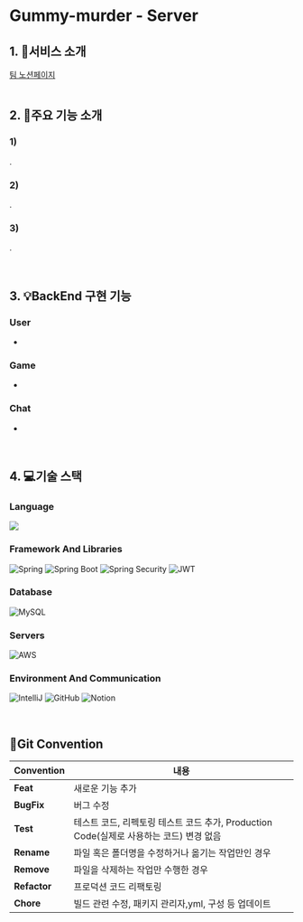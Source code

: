 # Gummy-murder - Server

## 1. 🐻서비스 소개


<a href="">팀 노션페이지</a>
<br/>
<br/>

## 2. 📝주요 기능 소개

### 1) 
.

### 2) 
.

### 3) 
.

<br/>

## 3. 💡BackEnd 구현 기능
### User
- 

### Game
- 

### Chat
- 

<br/>

## 4. 💻기술 스택

### Language
<img src="https://img.shields.io/badge/java-007396?style=for-the-badge&logo=java&logoColor=white"> 

### Framework And Libraries
![Spring](https://img.shields.io/static/v1?style=for-the-badge&message=Spring&color=6DB33F&logo=Spring&logoColor=FFFFFF&label=)
![Spring Boot](https://img.shields.io/static/v1?style=for-the-badge&message=Spring+Boot&color=6DB33F&logo=Spring+Boot&logoColor=FFFFFF&label=)
![Spring Security](https://img.shields.io/static/v1?style=for-the-badge&message=Spring+Security&color=6DB33F&logo=Spring+Security&logoColor=FFFFFF&label=)
![JWT](https://img.shields.io/badge/JWT-black?style=for-the-badge&logo=JSON%20web%20tokens)


### Database
![MySQL](https://img.shields.io/badge/mysql-%2300f.svg?style=for-the-badge&logo=mysql&logoColor=white)


### Servers
![AWS](https://img.shields.io/badge/AWS-%23FF9900.svg?style=for-the-badge&logo=amazon-aws&logoColor=white)

### Environment And Communication
![IntelliJ](https://img.shields.io/badge/IntelliJ-000000?style=for-the-badge&logo=intellijidea&logoColor=white)
![GitHub](https://img.shields.io/badge/Github-181717?style=for-the-badge&logo=Github&logoColor=white)
![Notion](https://img.shields.io/badge/Notion-000000?style=for-the-badge&logo=Notion&logoColor=white)

<br/>

## 📜Git Convention
| **Convention**  | **내용**                                                         |
|-----------------|----------------------------------------------------------------|
| **Feat**        | 새로운 기능 추가                                                      |
| **BugFix**         | 버그 수정                                                          |
| **Test**        | 테스트 코드, 리펙토링 테스트 코드 추가, Production Code(실제로 사용하는 코드) 변경 없음     |
| **Rename**      | 파일 혹은 폴더명을 수정하거나 옮기는 작업만인 경우                                   |
| **Remove**      | 파일을 삭제하는 작업만 수행한 경우                                            |
| **Refactor** | 프로덕션 코드 리팩토링                                                   |
| **Chore** | 빌드 관련 수정, 패키지 관리자,yml, 구성 등 업데이트                          |


